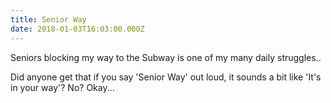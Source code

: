 ```yaml
---
title: Senior Way
date: 2018-01-03T16:03:00.000Z
---
```


Seniors blocking my way to the Subway is one of my many daily struggles..

<section class="hidden" aria-description="Hidden text" tabindex="0">
Did anyone get that if you say 'Senior Way' out loud, it sounds a bit like 'It's in your way'? No? Okay...
</section>